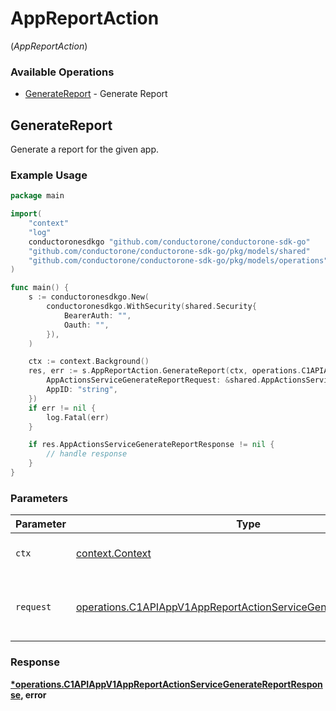 # AppReportAction
(*AppReportAction*)

### Available Operations

* [GenerateReport](#generatereport) - Generate Report

## GenerateReport

Generate a report for the given app.

### Example Usage

```go
package main

import(
	"context"
	"log"
	conductoronesdkgo "github.com/conductorone/conductorone-sdk-go"
	"github.com/conductorone/conductorone-sdk-go/pkg/models/shared"
	"github.com/conductorone/conductorone-sdk-go/pkg/models/operations"
)

func main() {
    s := conductoronesdkgo.New(
        conductoronesdkgo.WithSecurity(shared.Security{
            BearerAuth: "",
            Oauth: "",
        }),
    )

    ctx := context.Background()
    res, err := s.AppReportAction.GenerateReport(ctx, operations.C1APIAppV1AppReportActionServiceGenerateReportRequest{
        AppActionsServiceGenerateReportRequest: &shared.AppActionsServiceGenerateReportRequest{},
        AppID: "string",
    })
    if err != nil {
        log.Fatal(err)
    }

    if res.AppActionsServiceGenerateReportResponse != nil {
        // handle response
    }
}
```

### Parameters

| Parameter                                                                                                                                            | Type                                                                                                                                                 | Required                                                                                                                                             | Description                                                                                                                                          |
| ---------------------------------------------------------------------------------------------------------------------------------------------------- | ---------------------------------------------------------------------------------------------------------------------------------------------------- | ---------------------------------------------------------------------------------------------------------------------------------------------------- | ---------------------------------------------------------------------------------------------------------------------------------------------------- |
| `ctx`                                                                                                                                                | [context.Context](https://pkg.go.dev/context#Context)                                                                                                | :heavy_check_mark:                                                                                                                                   | The context to use for the request.                                                                                                                  |
| `request`                                                                                                                                            | [operations.C1APIAppV1AppReportActionServiceGenerateReportRequest](../../models/operations/c1apiappv1appreportactionservicegeneratereportrequest.md) | :heavy_check_mark:                                                                                                                                   | The request object to use for the request.                                                                                                           |


### Response

**[*operations.C1APIAppV1AppReportActionServiceGenerateReportResponse](../../models/operations/c1apiappv1appreportactionservicegeneratereportresponse.md), error**

